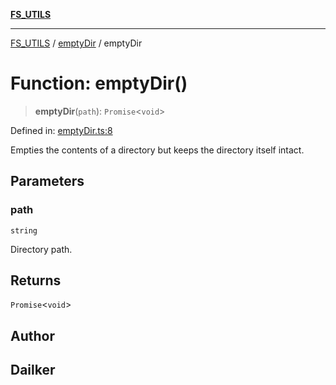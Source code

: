 [**FS_UTILS**](../../README.md)

***

[FS_UTILS](../../README.md) / [emptyDir](../README.md) / emptyDir

# Function: emptyDir()

> **emptyDir**(`path`): `Promise`\<`void`\>

Defined in: [emptyDir.ts:8](https://github.com/dailker/everyutil/blob/7c30ec40bbb398255a9be572db0a537e8bcb9c11/src/fs/emptyDir.ts#L8)

Empties the contents of a directory but keeps the directory itself intact.

## Parameters

### path

`string`

Directory path.

## Returns

`Promise`\<`void`\>

## Author

## Dailker
